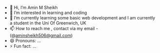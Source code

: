 - 👋 Hi, I’m Amin M Sheikh
- 👀 I’m interested in learning and coding
- 🌱 I’m currently learning some basic web development and I am currently a student in the Uni Of Greenwich, UK
- 📫 How to reach me , contact via my email -(@aminsheikh506@gmail.com)
- 😄 Pronouns: ...
- ⚡ Fun fact: ...

<!---
roofus506/roofus506 is a ✨ special ✨ repository because its `README.md` (this file) appears on your GitHub profile.
You can click the Preview link to take a look at your changes.
--->
